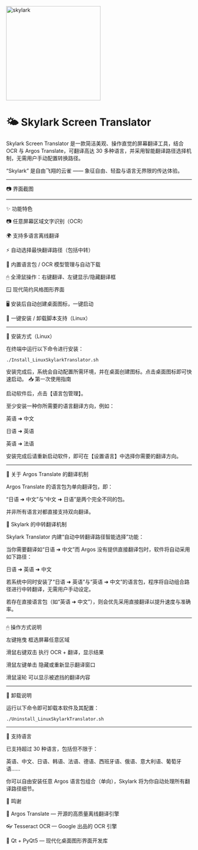 <img width="256" height="256" alt="skylark" src="https://github.com/user-attachments/assets/235f3cbf-3bfb-4ad9-b62d-9977126fdec4" />





# 🌤 Skylark Screen Translator
Skylark Screen Translator 是一款简洁美观、操作直觉的屏幕翻译工具，结合 OCR 与 Argos Translate，可翻译高达 30 多种语言，并采用智能翻译路径选择机制，无需用户手动配置转换路径。

“Skylark” 是自由飞翔的云雀 —— 象征自由、轻盈与语言无界限的传达体验。

---
📷 界面截图


---

✨ 功能特色

📷 任意屏幕区域文字识别（OCR）

🌍 支持多语言离线翻译

⚡️ 自动选择最快翻译路径（包括中转）

🧠 内置语言包 / OCR 模型管理与自动下载

🖱 全滑鼠操作：右键翻译、左键显示/隐藏翻译框

🪟 现代简约风格图形界面

🖥 安装后自动创建桌面图标，一键启动

🔄 一键安装 / 卸载脚本支持（Linux）

---

🧰 安装方式（Linux）

在终端中运行以下命令进行安装：

    ./Install_LinuxSkylarkTranslator.sh

安装完成后，系统会自动配置所需环境，并在桌面创建图标。点击桌面图标即可快速启动。
📥 第一次使用指南

启动软件后，点击【语言包管理】。

至少安装一种你所需要的语言翻译方向，例如：

英语 ➜ 中文

日语 ➜ 英语

英语 ➜ 法语

安装完成后请重新启动软件，即可在【设置语言】中选择你需要的翻译方向。

---

🔁 关于 Argos Translate 的翻译机制

Argos Translate 的语言包为单向翻译包，即：

“日语 ➜ 中文”与“中文 ➜ 日语”是两个完全不同的包。

并非所有语言对都直接支持双向翻译。

🌟 Skylark 的中转翻译机制

Skylark Translator 内建“自动中转翻译路径智能选择”功能：

当你需要翻译如“日语 ➜ 中文”而 Argos 没有提供直接翻译包时，软件将自动采用如下路径：

日语 ➜ 英语 ➜ 中文

若系统中同时安装了“日语 ➜ 英语”与“英语 ➜ 中文”的语言包，程序将自动组合路径进行中转翻译，无需用户手动设定。

若存在直接语言包（如“英语 ➜ 中文”），则会优先采用直接翻译以提升速度与准确率。

---

🖱 操作方式说明

左键拖曳	框选屏幕任意区域

滑鼠右键双击	执行 OCR + 翻译，显示结果

滑鼠左键单击	隐藏或重新显示翻译窗口

滑鼠滚轮  可以显示被遮挡的翻译内容

---
🧹 卸载说明

运行以下命令即可卸载本软件及其配置：

    ./Uninstall_LinuxSkylarkTranslator.sh

---

📌 支持语言

已支持超过 30 种语言，包括但不限于：

英语、中文、日语、韩语、法语、德语、西班牙语、俄语、意大利语、葡萄牙语……

你可以自由安装任意 Argos 语言包组合（单向），Skylark 将为你自动处理所有翻译路径细节。



🙏 鸣谢

💬 Argos Translate — 开源的高质量离线翻译引擎

👓 Tesseract OCR — Google 出品的 OCR 引擎

🎨 Qt + PyQt5 — 现代化桌面图形界面开发库

